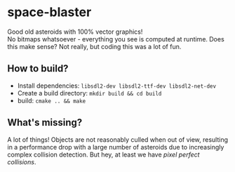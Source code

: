 # space-blaster

Good old asteroids with 100% vector graphics!  
No bitmaps whatsoever - everything you see is computed at runtime. Does this make sense? Not really, but coding this was a lot of fun.

## How to build?

- Install dependencies: `libsdl2-dev libsdl2-ttf-dev libsdl2-net-dev`
- Create a build directory: `mkdir build && cd build`
- build: `cmake .. && make`

## What's missing?

A lot of things! Objects are not reasonably culled when out of view, resulting
in a performance drop with a large number of asteroids due to increasingly
complex collision detection. But hey, at least we have *pixel perfect collisions*.

